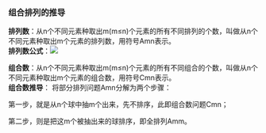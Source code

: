 ### 组合排列的推导

__排列数__：从n个不同元素种取出m(m≤n)个元素的所有不同排列的个数，叫做从n个不同元素种取出m个元素的排列数，用符号Amn表示。  
__排列数公式__：![](https://gss2.bdstatic.com/-fo3dSag_xI4khGkpoWK1HF6hhy/baike/pic/item/86d6277f9e2f07089e5c4824e224b899a901f2bd.jpg)

__组合数__：从n个不同元素种取出m(m≤n)个元素的所有不同组合的个数，叫做从n个不同元素种取出m个元素的组合数，用符号Cmn表示。  
__组合数推导__：
将部分排列问题Amn分解为两个步骤： 

第一步，就是从n个球中抽m个出来，先不排序，此即组合数问题Cmn；

第二步，则是把这m个被抽出来的球排序，即全排列Amm。

